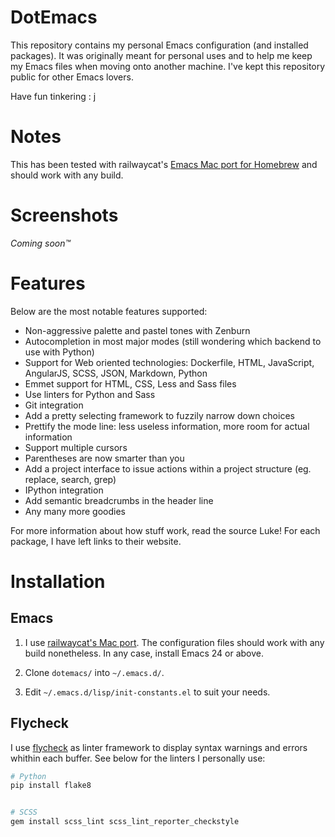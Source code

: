 DotEmacs
========

This repository contains my personal Emacs configuration (and installed
packages). It was originally meant for personal uses and to help me keep my
Emacs files when moving onto another machine. I've kept this repository public
for other Emacs lovers.

Have fun tinkering : j

Notes
=====

This has been tested with railwaycat's [Emacs Mac port for Homebrew][railwaycat-emacs]
and should work with any build.

[railwaycat-emacs]: https://github.com/railwaycat/homebrew-emacsmacport

Screenshots
===========

*Coming soon™*

Features
========

Below are the most notable features supported:

- Non-aggressive palette and pastel tones with Zenburn
- Autocompletion in most major modes (still wondering which backend to use with
  Python)
- Support for Web oriented technologies: Dockerfile, HTML, JavaScript,
  AngularJS, SCSS, JSON, Markdown, Python
- Emmet support for HTML, CSS, Less and Sass files
- Use linters for Python and Sass
- Git integration
- Add a pretty selecting framework to fuzzily narrow down choices
- Prettify the mode line: less useless information, more room for actual information
- Support multiple cursors
- Parentheses are now smarter than you
- Add a project interface to issue actions within a project structure (eg.
  replace, search, grep)
- IPython integration
- Add semantic breadcrumbs in the header line
- Any many more goodies

For more information about how stuff work, read the source Luke! For each
package, I have left links to their website.

Installation
============

Emacs
-----

1. I use [railwaycat's Mac port][railwaycat-emacs-releases]. The configuration
   files should work with any build nonetheless. In any case, install Emacs 24
   or above.

1. Clone `dotemacs/` into `~/.emacs.d/`.

1. Edit `~/.emacs.d/lisp/init-constants.el` to suit your needs.

[railwaycat-emacs-releases]: https://github.com/railwaycat/homebrew-emacsmacport/releases

Flycheck
--------

I use [flycheck][flycheck] as linter framework to display syntax warnings and
errors whithin each buffer. See below for the linters I personally use:

```bash
# Python
pip install flake8


# SCSS
gem install scss_lint scss_lint_reporter_checkstyle
```

[flycheck]: https://github.com/flycheck/flycheck
